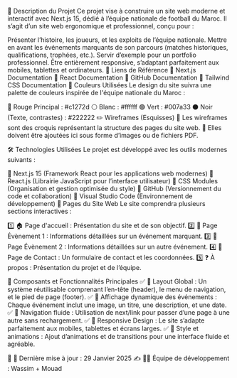 📌 Description du Projet
Ce projet vise à construire un site web moderne et interactif avec Next.js 15, dédié à l’équipe nationale de football du Maroc.
Il s’agit d’un site web ergonomique et professionnel, conçu pour :

Présenter l’histoire, les joueurs, et les exploits de l’équipe nationale.
Mettre en avant les événements marquants de son parcours (matches historiques, qualifications, trophées, etc.).
Servir d’exemple pour un portfolio professionnel.
Être entièrement responsive, s’adaptant parfaitement aux mobiles, tablettes et ordinateurs.
🔗 Liens de Référence
📖 Next.js Documentation
📖 React Documentation
📖 GitHub Documentation
🎨 Tailwind CSS Documentation
🎨 Couleurs Utilisées
Le design du site suivra une palette de couleurs inspirée de l'équipe nationale du Maroc :

🔴 Rouge Principal : #c1272d
⚪ Blanc : #ffffff
🟢 Vert : #007a33
⚫ Noir (Texte, contrastes) : #222222
✏️ Wireframes (Esquisses)
📌 Les wireframes sont des croquis représentant la structure des pages du site web.
📂 Elles doivent être ajoutées ici sous forme d’images ou de fichiers PDF.

🛠️ Technologies Utilisées
Le projet est développé avec les outils modernes suivants :

📌 Next.js 15 (Framework React pour les applications web modernes)
📌 React.js (Librairie JavaScript pour l’interface utilisateur)
📌 CSS Modules (Organisation et gestion optimisée du style)
📌 GitHub (Versionnement du code et collaboration)
📌 Visual Studio Code (Environnement de développement)
📄 Pages du Site Web
Le site comprendra plusieurs sections interactives :

1️⃣ 🏠 Page d'accueil : Présentation du site et de son objectif.
2️⃣ 📅 Page Évènement 1 : Informations détaillées sur un événement marquant.
3️⃣ 📅 Page Évènement 2 : Informations détaillées sur un autre événement.
4️⃣ 📩 Page de Contact : Un formulaire de contact et les coordonnées.
5️⃣ ❓ À propos : Présentation du projet et de l’équipe.

📌 Composants et Fonctionnalités Principales
✅ 🔄 Layout Global : Un système réutilisable comprenant l’en-tête (header), le menu de navigation, et le pied de page (footer).
✅ 📅 Affichage dynamique des événements : Chaque événement inclut une image, un titre, une description, et une date.
✅ 🔗 Navigation fluide : Utilisation de next/link pour passer d’une page à une autre sans rechargement.
✅ 📱 Responsive Design : Le site s’adapte parfaitement aux mobiles, tablettes et écrans larges.
✅ 🎨 Style et animations : Ajout d’animations et de transitions pour une interface fluide et agréable.

📌 📅 Dernière mise à jour : 29 Janvier 2025
✍️ 👨‍💻 Équipe de développement : Wassim + Mouad